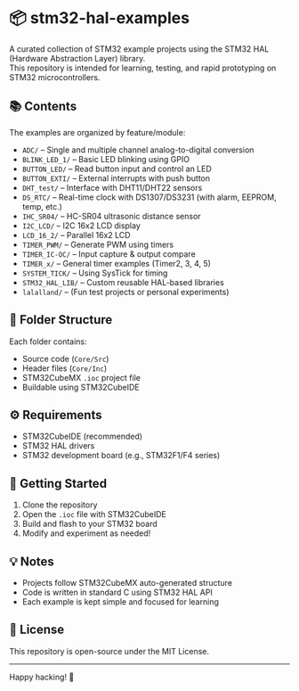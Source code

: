 # 📦 stm32-hal-examples

A curated collection of STM32 example projects using the STM32 HAL (Hardware Abstraction Layer) library.  
This repository is intended for learning, testing, and rapid prototyping on STM32 microcontrollers.

## 📚 Contents

The examples are organized by feature/module:

- `ADC/` – Single and multiple channel analog-to-digital conversion
- `BLINK_LED_1/` – Basic LED blinking using GPIO
- `BUTTON_LED/` – Read button input and control an LED
- `BUTTON_EXTI/` – External interrupts with push button
- `DHT_test/` – Interface with DHT11/DHT22 sensors
- `DS_RTC/` – Real-time clock with DS1307/DS3231 (with alarm, EEPROM, temp, etc.)
- `IHC_SR04/` – HC-SR04 ultrasonic distance sensor
- `I2C_LCD/` – I2C 16x2 LCD display
- `LCD_16_2/` – Parallel 16x2 LCD
- `TIMER_PWM/` – Generate PWM using timers
- `TIMER_IC-OC/` – Input capture & output compare
- `TIMER_x/` – General timer examples (Timer2, 3, 4, 5)
- `SYSTEM_TICK/` – Using SysTick for timing
- `STM32_HAL_LIB/` – Custom reusable HAL-based libraries
- `lalalland/` – (Fun test projects or personal experiments)

## 📁 Folder Structure

Each folder contains:
- Source code (`Core/Src`)
- Header files (`Core/Inc`)
- STM32CubeMX `.ioc` project file
- Buildable using STM32CubeIDE

## ⚙️ Requirements

- STM32CubeIDE (recommended)
- STM32 HAL drivers
- STM32 development board (e.g., STM32F1/F4 series)

## 🚀 Getting Started

1. Clone the repository
2. Open the `.ioc` file with STM32CubeIDE
3. Build and flash to your STM32 board
4. Modify and experiment as needed!

## 💡 Notes

- Projects follow STM32CubeMX auto-generated structure
- Code is written in standard C using STM32 HAL API
- Each example is kept simple and focused for learning

## 📜 License

This repository is open-source under the MIT License.

---

Happy hacking! 🚀
